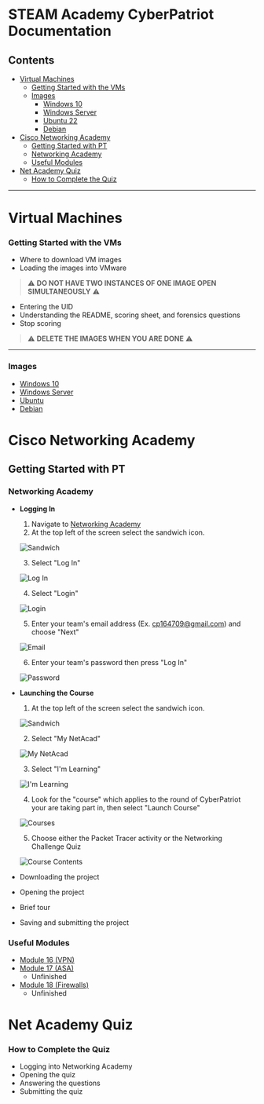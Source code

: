 # STEAM Academy CyberPatriot Documentation

## Contents

- [Virtual Machines](#virtual-machines)
	- [Getting Started with the VMs](#getting-started-with-the-vms)
  - [Images](#images)
	  - [Windows 10](Windows_10.md)
	  - [Windows Server](Server.md)
	  - [Ubuntu 22](Ubuntu.md)
	  - [Debian](Debian.md)
- [Cisco Networking Academy](#cisco-networking-academy)
	- [Getting Started with PT](#getting-started-with-pt)
  - [Networking Academy](#networking-academy)
  - [Useful Modules](#useful-modules)
- [Net Academy Quiz](#net-academy-quiz)
	- [How to Complete the Quiz](#how-to-complete-the-quiz)

---

# Virtual Machines

### Getting Started with the VMs

- Where to download VM images
- Loading the images into VMware
   
>:warning: **DO NOT HAVE TWO INSTANCES OF ONE IMAGE OPEN SIMULTANEOUSLY** :warning:

- Entering the UID
- Understanding the README, scoring sheet, and forensics questions
- Stop scoring

>:warning: **DELETE THE IMAGES WHEN YOU ARE DONE** :warning:

---

### Images

- [Windows 10](Windows_10.md)
- [Windows Server](Server.md)
- [Ubuntu](Ubuntu.md)
- [Debian](Debian.md)


# Cisco Networking Academy

## Getting Started with PT

### Networking Academy

- **Logging In**

	1. Navigate to [Networking Academy](www.netacad.com)
	2. At the top left of the screen select the sandwich icon.

	![Sandwich](images/pt/sandwich.png "Sandwich Icon")

	3. Select "Log In"
      
	![Log In](images/pt/log_in.png "Log In")

	4. Select "Login"
 
	![Login](images/pt/login.png "Login")

	5. Enter your team's email address (Ex. cp164709@gmail.com) and choose "Next"

	![Email](images/pt/email.png "Enter your email")

	6. Enter your team's password then press "Log In"
				
	![Password](images/pt/password.png)

- **Launching the Course**

	1. At the top left of the screen select the sandwich icon.

	![Sandwich](images/pt/sandwich.png "Sandwich Icon")

	2. Select "My NetAcad"

	![My NetAcad](images/pt/my-netacad.png "My NetAcad")

	3. Select "I'm Learning"

	![I'm Learning](images/pt/im-learning.png "I'm Learning")

	4. Look for the "course" which applies to the round of CyberPatriot your are
      taking part in, then select "Launch Course"

	![Courses](images/pt/course.png "Courses")

	5. Choose either the Packet Tracer activity or the Networking Challenge Quiz

	![Course Contents](images/pt/course-content.png "Course Contents")
	
- Downloading the project
- Opening the project
- Brief tour
- Saving and submitting the project

### Useful Modules

- [Module 16 \(VPN\)](Packet_Tracer/Module16.md)
- [Module 17 \(ASA\)](Packet_Tracer/Module17.md)
	- Unfinished
- [Module 18 \(Firewalls\)](Packet_Tracer/Module18.md)
	- Unfinished

# Net Academy Quiz

### How to Complete the Quiz

- Logging into Networking Academy
- Opening the quiz
- Answering the questions
- Submitting the quiz


